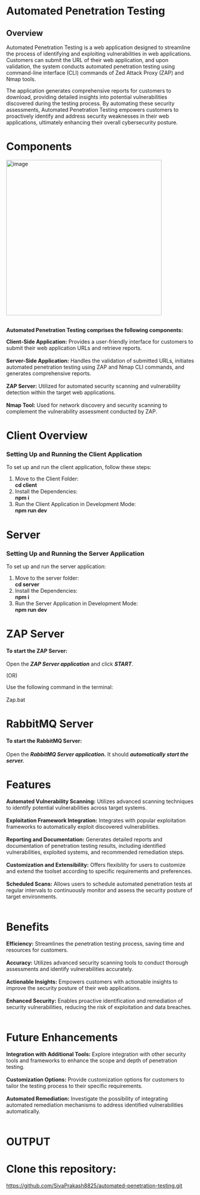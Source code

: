 # Automated Penetration Testing
## Overview
Automated Penetration Testing is a web application designed to streamline the process of identifying and exploiting vulnerabilities in web applications. Customers can submit the URL of their web application, and upon validation, the system conducts automated penetration testing using command-line interface (CLI) commands of Zed Attack Proxy (ZAP) and Nmap tools.

The application generates comprehensive reports for customers to download, providing detailed insights into potential vulnerabilities discovered during the testing process. By automating these security assessments, Automated Penetration Testing empowers customers to proactively identify and address security weaknesses in their web applications, ultimately enhancing their overall cybersecurity posture.

# Components

<img width="416" alt="image" src="https://github.com/SivaPrakash8825/automated-penetration-testing/assets/122080340/b711dba9-2c7b-4592-ae13-14efd2d389c0"><br><br>


**Automated Penetration Testing comprises the following components:**

**Client-Side Application:** Provides a user-friendly interface for customers to submit their web application URLs and retrieve reports.<br><br>
**Server-Side Application:** Handles the validation of submitted URLs, initiates automated penetration testing using ZAP and Nmap CLI commands, and generates comprehensive reports.<br><br>
**ZAP Server:** Utilized for automated security scanning and vulnerability detection within the target web applications.<br><br>
**Nmap Tool:** Used for network discovery and security scanning to complement the vulnerability assessment conducted by ZAP.

# Client Overview
### Setting Up and Running the Client Application<br>

To set up and run the client application, follow these steps:<br>

1. Move to the Client Folder:<br>
   **cd client**
2. Install the Dependencies:<br>
   **npm i**
3. Run the Client Application in Development Mode:<br>
   **npm run dev**
# Server
### Setting Up and Running the Server Application<br>
To set up and run the server application:

1. Move to the server folder:<br>
   **cd server**
2. Install the Dependencies:<br>
   **npm i**
3. Run the Server Application in Development Mode:<br>
   **npm run dev**
   
# ZAP Server
#### To start the ZAP Server:

Open the ***ZAP Server application*** and click ***START***.

(OR)

Use the following command in the terminal:<br><br>
Zap.bat

# RabbitMQ Server
#### To start the RabbitMQ Server:

Open the ***RabbitMQ Server application.*** It should ***automatically start the server.***

# Features<br>
**Automated Vulnerability Scanning:** Utilizes advanced scanning techniques to identify potential vulnerabilities across target systems.<br><br>
**Exploitation Framework Integration:** Integrates with popular exploitation frameworks to automatically exploit discovered vulnerabilities.<br><br>
**Reporting and Documentation:** Generates detailed reports and documentation of penetration testing results, including identified vulnerabilities, exploited systems, and recommended remediation steps.<br><br>
**Customization and Extensibility:** Offers flexibility for users to customize and extend the toolset according to specific requirements and preferences.<br><br>
**Scheduled Scans:** Allows users to schedule automated penetration tests at regular intervals to continuously monitor and assess the security posture of target environments.<br><br>
# Benefits<br>
**Efficiency:** Streamlines the penetration testing process, saving time and resources for customers.<br><br>
**Accuracy:** Utilizes advanced security scanning tools to conduct thorough assessments and identify vulnerabilities accurately.<br><br>
**Actionable Insights:** Empowers customers with actionable insights to improve the security posture of their web applications.<br><br>
**Enhanced Security:** Enables proactive identification and remediation of security vulnerabilities, reducing the risk of exploitation and data breaches.<br><br>

# Future Enhancements<br>
**Integration with Additional Tools:** Explore integration with other security tools and frameworks to enhance the scope and depth of penetration testing.<br><br>
**Customization Options:** Provide customization options for customers to tailor the testing process to their specific requirements.<br><br>
**Automated Remediation:** Investigate the possibility of integrating automated remediation mechanisms to address identified vulnerabilities automatically.<br><br>

# OUTPUT



# **Clone this repository:**
https://github.com/SivaPrakash8825/automated-penetration-testing.git
